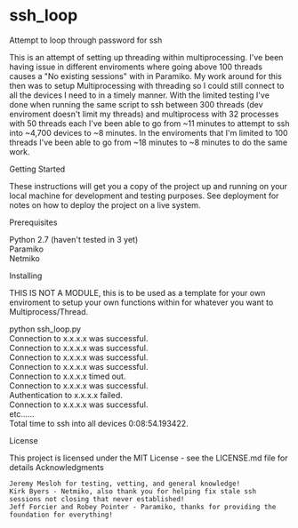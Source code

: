# ssh_loop
Attempt to loop through password for ssh

This is an attempt of setting up threading within multiprocessing. I've been having issue in different enviroments where going above 100 threads causes a "No existing sessions" with in Paramiko. My work around for this then was to setup Multiprocessing with threading so I could still connect to all the devices I need to in a timely manner. With the limited testing I've done when running the same script to ssh between 300 threads (dev enviroment doesn't limit my threads) and multiprocess with 32 processes with 50 threads each I've been able to go from ~11 minutes to attempt to ssh into ~4,700 devices to ~8 minutes. In the enviroments that I'm limited to 100 threads I've been able to go from ~18 minutes to ~8 minutes to do the same work.

Getting Started

These instructions will get you a copy of the project up and running on your local machine for development and testing purposes. See deployment for notes on how to deploy the project on a live system.

Prerequisites

Python 2.7 (haven't tested in 3 yet)  
Paramiko  
Netmiko  

Installing

THIS IS NOT A MODULE, this is to be used as a template for your own enviroment to setup your own functions within for whatever
you want to Multiprocess/Thread.

python ssh_loop.py  
Connection to x.x.x.x was successful.  
Connection to x.x.x.x was successful.  
Connection to x.x.x.x was successful.  
Connection to x.x.x.x was successful.  
Connection to x.x.x.x timed out.  
Connection to x.x.x.x was successful.  
Authentication to x.x.x.x failed.  
Connection to x.x.x.x was successful.  
etc......  
Total time to ssh into all devices 0:08:54.193422.  

License

This project is licensed under the MIT License - see the LICENSE.md file for details
Acknowledgments

    Jeremy Mesloh for testing, vetting, and general knowledge!
    Kirk Byers - Netmiko, also thank you for helping fix stale ssh sessions not closing that never established!
    Jeff Forcier and Robey Pointer - Paramiko, thanks for providing the foundation for everything!
